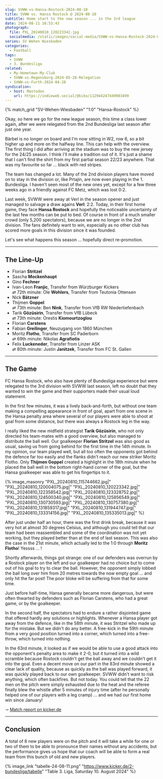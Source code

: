```yaml
---
slug: SVWW-vs-Hansa-Rostock-2024-08-10
title: SVWW vs. Hansa Rostock @ 2024-08-10
subtitle: Home start to the new season ... in the 3rd league
date: 2024-08-11 16:53:43
photograph:
  file: PXL_20240810_120223342.jpg
  socialmedia: /static/images/social-media/SVWW-vs-Hansa-Rostock-2024-08-10.png
series: SV Wehen Wiesbaden
categories:
  - Football
tags:
  - SVWW
  - 3. Bundesliga
related:
  - My-Hometown-My-Club
  - SVWW-vs-Regensburg-2024-05-28-Relegation
  - SVWW-vs-Furth-2024-04-28
syndication:
  - host: Mastodon
    url: https://indieweb.social/@kiko/112944247449903499
---
```


{% match_grid "SV-Wehen-Wiesbaden" "1:0" "Hansa-Rostock" %}

Okay, so here we go for the new league season, this time a class lower again, after we were relegated from the 2nd Bundesliga last season after just one year.

Bärbel is no longer on board and I'm now sitting in W2, row 6, so a bit higher up and more on the halfway line. This can help with the overview. The first thing I did after arriving at the stadium was to buy the new jersey for the 24/25 season. I think I'll make a tradition out of it. It's just a shame that I can't find the shirt from my first partial season 22/23 anywhere. That was my favourite so far ... black with red stripes.

The team has changed a lot. Many of the 2nd division players have moved on to stay in the division or, like Prtajin, are now even playing in the 1.  Bundesliga. I haven't seen most of the new ones yet, except for a few three weeks ago in a friendly against FC Metz, which was lost 0:2.

Last week, SVWW were away at Verl in the season opener and just managed to salvage a draw agains **Verl**: 2:2. Today, in their first home game, they face **Hansa Rostock** and hopefully the noticeable uncertainty of the last few months can be put to bed. Of course in front of a much smaller crowd (only 5,200 spectators), because we are no longer in the 2nd division. The fans definitely want to win, especially as no other club has scored more goals in this division since it was founded.

Let's see what happens this season ... hopefully direct re-promotion.

<!-- more -->

---

## The Line-Up

- Florian **Stritzel**
- Sascha **Mockenhaupt**
- Gino **Fechner**
- Ivan-Leon **Franjic**, Transfer from Würzburger Kickers  
  ⇄ 72th minute: Ole **Wohlers**, Transfer from Teutonia Ottensen
- Nick **Bätzner**
- Thijmen **Goppel**  
  ⇄ 73th minute: Ben **Nink**, Transfer from VfB RW Niedertiefenbach
- Tarik **Gözüsirin**, Transfer from VfB Lübeck  
  ⇄ 73th minute: Orestis **Kiomourtzoglou**
- Florian **Carstens**
- Fabian **Greilinger**, Neuzugang von 1860 München
- Moritz **Flotho**, Transfer from SC Paderborn  
  ⇄ 69th minute: Nikolas **Agrafiotis**
- Felix **Luckeneder**, Transfer from Linzer ASK  
  ⇄ 80th minute: Justin **Janitzek**, Transfer from FC St. Gallen

---

## The Game

FC Hansa Rostock, who also have plenty of Bundesliga experience but were relegated to the 3rd division with SVWW last season, left no doubt that they wanted to win the game and their supporters made their usual loud statement.

In the first few minutes, it was a lively back-and-forth, but without one team making a compelling appearance in front of goal, apart from one scene in the Hansa penalty area where several of our players were able to shoot at goal from some distance, but there was always a Rostock leg in the way.

I really liked the new midfield strategist **Tarik Gözüsirin**, who not only directed his team-mates with a good overview, but also managed to distribute the ball well. Our goalkeeper **Florian Stritzel** was also good as usual, saving us from going behind for the first time in the 14th minute. In my opinion, our team played well, but all too often the opponents got behind the defence far too easily and the flanks didn't reach our new striker Moritz Flotho. Only **Thijmen Goppel** created a highlight in the 18th minute when he placed the ball well in the bottom right-hand corner of the goal, but the Hansa goalkeeper was able to get his fingertips to it. 

{% image_masonry
  "PXL_20240810_115744662.jpg|"
  "PXL_20240810_120004075.jpg|"
  "PXL_20240810_120223342.jpg|"
  "PXL_20240810_122358542.jpg|"
  "PXL_20240810_123328752.jpg|"
  "PXL_20240810_124500340.jpg|"
  "PXL_20240810_125856549.jpg|"
  "PXL_20240810_130730593.jpg|"
  "PXL_20240810_130757380.jpg|"
  "PXL_20240810_131859317.jpg|"
  "PXL_20240810_131944747.jpg|"
  "PXL_20240810_133314156.jpg|"
  "PXL_20240810_135335013.jpg|"
%}

After just under half an hour, there was the first drink break, because it was very hot at almost 30 degrees Celsius, and although you could tell that our team had been reassembled and some of the coordination was not yet working, but they played better than at the end of last season. This was also the case in the 21st minute, which actually led to the 1:0 through **Moritz Flotho**! Yessss ... !

Shortly afterwards, things got strange: one of our defenders was overrun by a Rostock player on the left and our goalkeeper had no choice but to come out of his goal to try to clear the ball. However, the opponent simply lobbed the ball long over him from 20 metres towards the now empty goal ... and only hit the far post! The poor bloke will be suffering from that for some time.

Just before half-time, Hansa generally became more dangerous, but were often thwarted by defenders such as Florian Carstens, who had a great game, or by the goalkeeper.

In the second half, the spectators had to endure a rather disjointed game that offered hardly any solutions or highlights. Whenever a Hansa player got away from the defence, like in the 58th minute, it was Stritzel who made up for the mistake. But we didn't do any better. A free-kick in the 59th minute from a very good position turned into a corner, which turned into a free-throw, which turned into nothing.

In the 63rd minute, it looked as if we would be able to use a good attack into the opponent's penalty area to make it 2-0, but it turned into a wild scramble because Rostock couldn't get the ball away and we couldn't get it into the goal. Even a decent move on our part in the 83rd minute showed a clear lack of quality, because as quickly as the ball was played forward, it was quickly played back to our own goalkeeper. SVWW didn't want to risk anything, which often backfires. But not today. You could tell that the 22 men on the pitch were simply exhausted due to the heat and the referee finally blew the whistle after 5 minutes of injury time (after he personally helped one of our players with a leg cramp) ... and we had our first home win since January!

&#x21FE;&nbsp;[Match report on kicker.de](https://www.kicker.de/wiesbaden-gegen-rostock-2024-liga-4941124/spielbericht)

---

## Conclusion

A total of 8 new players were on the pitch and it will take a while for one or two of them to be able to pronounce their names without any accidents, but the performance gives us hope that our coach will be able to form a real team from this bunch of old and new players. 

{% image_link "tabelle-24-08-11.png" "https://www.kicker.de/2-bundesliga/tabelle" "Table 3. Liga, Saturday 10. August 2024" %}
